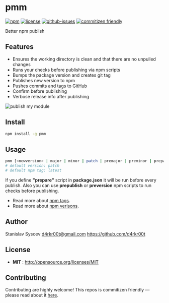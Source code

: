 # pmm

[![npm](https://img.shields.io/npm/v/pmm.svg)](https://www.npmjs.com/package/pmm)
[![license](https://img.shields.io/npm/l/pmm.svg)](http://opensource.org/licenses/MIT)
[![github-issues](https://img.shields.io/github/issues/d4rkr00t/pmm.svg)](https://github.com/d4rkr00t/pmm/issues)
[![commitizen friendly](https://img.shields.io/badge/commitizen-friendly-brightgreen.svg)](http://commitizen.github.io/cz-cli/)

Better npm publish


## Features
* Ensures the working directory is clean and that there are no unpulled changes
* Runs your checks before publishing via npm scripts
* Bumps the package version and creates git tag
* Publishes new version to npm
* Pushes commits and tags to GitHub
* Confirm before publishing
* Verbose release info after publishing

![publish my module](https://cloud.githubusercontent.com/assets/200119/12373470/2def0ec8-bc8b-11e5-88c9-b6006c8b8848.png)

## Install

```sh
npm install -g pmm
```

## Usage

```sh
pmm [<newversion> | major | minor | patch | premajor | preminor | prepatch | prerelease] [<npmtag>]
# default version: patch
# default npm tag: latest
```

If you define **"prepare"** script in **package.json** it will be run before every publish. Also you can use **prepublish** or **preversion** npm scripts to run checks before publishing.

* Read more about [npm tags](https://docs.npmjs.com/cli/tag).
* Read more about [npm verisons](https://docs.npmjs.com/cli/version).

## Author

Stanislav Sysoev d4rkr00t@gmail.com https://github.com/d4rkr00t

## License

- **MIT** : http://opensource.org/licenses/MIT

## Contributing

Contributing are highly welcome! This repos is commitizen friendly — please read about it [here](http://commitizen.github.io/cz-cli/).
